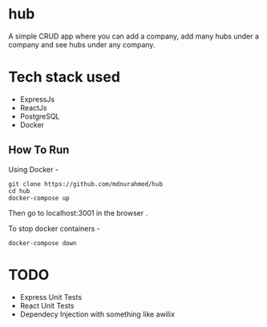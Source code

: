 # hub

A simple CRUD app where you can add a company, add many hubs under a company and see hubs under any company.


# Tech stack used 
- ExpressJs
- ReactJs
- PostgreSQL
- Docker

## How To Run
Using Docker -
```
git clone https://github.com/mdnurahmed/hub
cd hub
docker-compose up 
```
Then go to localhost:3001 in the browser .

To stop docker containers - 
```
docker-compose down
```


# TODO 
- Express Unit Tests
- React Unit Tests
- Dependecy Injection with something like awilix
